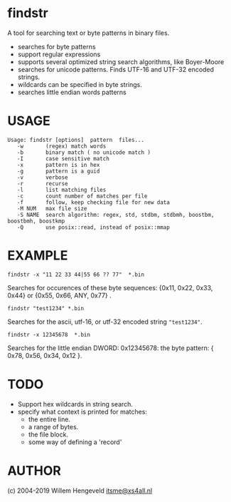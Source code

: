 findstr
=======

A tool for searching text or byte patterns in binary files.

 * searches for byte patterns
 * support regular expressions
 * supports several optimized string search algorithms, like Boyer-Moore
 * searches for unicode patterns. Finds UTF-16 and UTF-32 encoded strings.
 * wildcards can be specified in byte strings.
 * searches little endian words patterns


USAGE
=====

    Usage: findstr [options]  pattern  files...
       -w       (regex) match words
       -b       binary match ( no unicode match )
       -I       case sensitive match
       -x       pattern is in hex
       -g       pattern is a guid
       -v       verbose
       -r       recurse
       -l       list matching files
       -c       count number of matches per file
       -f       follow, keep checking file for new data
       -M NUM   max file size
       -S NAME  search algorithm: regex, std, stdbm, stdbmh, boostbm, boostbmh, boostkmp
       -Q       use posix::read, instead of posix::mmap


EXAMPLE
=======

    findstr -x "11 22 33 44|55 66 ?? 77"  *.bin

Searches for occurences of these byte sequences: {0x11, 0x22, 0x33, 0x44}  or {0x55, 0x66, ANY, 0x77} .


    findstr "test1234" *.bin

Searches for the ascii, utf-16, or utf-32 encoded string  `"test1234"`.


    findstr -x 12345678  *.bin

Searches for the little endian DWORD:  0x12345678: the byte pattern: { 0x78, 0x56, 0x34, 0x12 }.


TODO
====

 * Support hex wildcards in string search.
 * specify what context is printed for matches:
   * the entire line.
   * a range of bytes.
   * the file block.
   * some way of defining a 'record'


AUTHOR
======

(c) 2004-2019  Willem Hengeveld <itsme@xs4all.nl>


